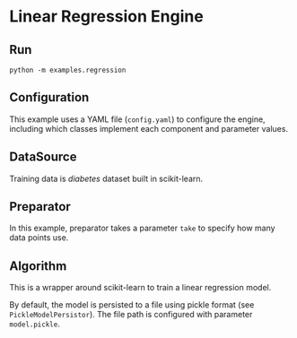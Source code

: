 # Linear Regression Engine

## Run

```
python -m examples.regression
```

## Configuration

This example uses a YAML file (`config.yaml`) to configure the engine,
including which classes implement each component and parameter values.

## DataSource

Training data is *diabetes* dataset built in scikit-learn.

## Preparator

In this example, preparator takes a parameter `take`
to specify how many data points use.

## Algorithm

This is a wrapper around scikit-learn to train a linear regression model.

By default, the model is persisted to a file using pickle format
(see `PickleModelPersistor`). The file path is configured
with parameter `model.pickle`.

